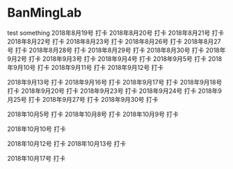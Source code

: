 # BanMingLab
test something
2018年8月19号 打卡
2018年8月20号 打卡
2018年8月21号 打卡
2018年8月22号 打卡
2018年8月23号 打卡
2018年8月26号 打卡
2018年8月27号 打卡
2018年8月28号 打卡
2018年8月29号 打卡
2018年8月30号 打卡
2018年9月2号 打卡
2018年9月3号 打卡
2018年9月4号 打卡
2018年9月5号 打卡
2018年9月10号 打卡
2018年9月11号 打卡
2018年9月12号 打卡

2018年9月13号 打卡
2018年9月16号 打卡
2018年9月17号 打卡
2018年9月18号 打卡
2018年9月20号 打卡
2018年9月23号 打卡
2018年9月24号 打卡
2018年9月25号 打卡
2018年9月27号 打卡
2018年9月30号 打卡

2018年10月5号 打卡
2018年10月8号 打卡
2018年10月9号 打卡

2018年10月10号 打卡

2018年10月12号 打卡
2018年10月13号 打卡

2018年10月17号 打卡
